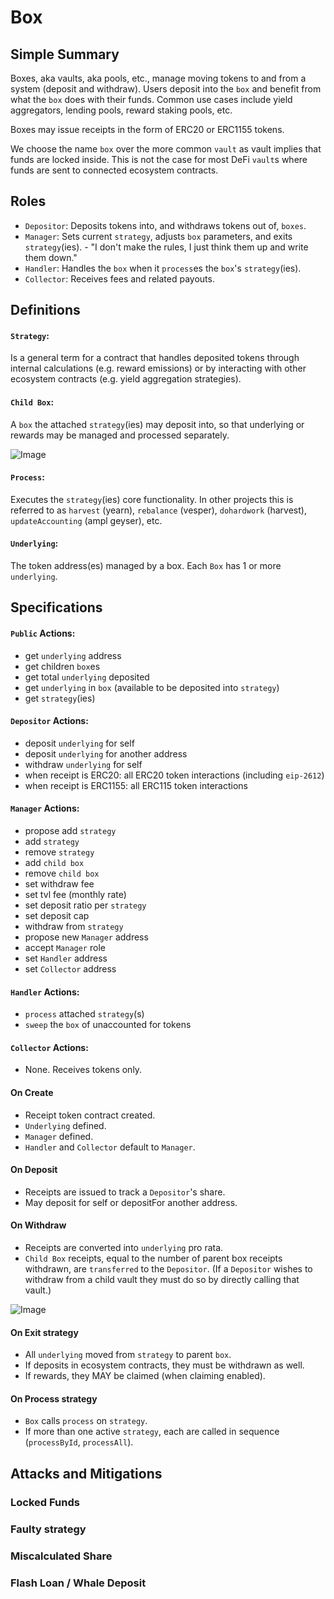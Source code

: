 # Box


## Simple Summary

Boxes, aka vaults, aka pools, etc., manage moving tokens to and from a system (deposit and withdraw). Users deposit into the `box` and benefit from what the `box` does with their funds. Common use cases include yield aggregators, lending pools, reward staking pools, etc.

Boxes may issue receipts in the form of ERC20 or ERC1155 tokens.

We choose the name `box` over the more common `vault` as vault implies that funds are locked inside. This is not the case for most DeFi `vault`s where funds are sent to connected ecosystem contracts.

## Roles

  - `Depositor`: Deposits tokens into, and withdraws tokens out of, `boxes`.
  - `Manager`: Sets current `strategy`, adjusts `box` parameters, and exits `strategy`(ies). - "I don't make the rules, I just think them up and write them down."
  - `Handler`: Handles the `box` when it `process`es the `box`'s `strategy`(ies).
  - `Collector`: Receives fees and related payouts.


## Definitions

#### `Strategy`:

Is a general term for a contract that handles deposited tokens through internal calculations (e.g. reward emissions) or by interacting with other ecosystem contracts (e.g. yield aggregation strategies).

#### `Child Box`:

A `box` the attached `strategy`(ies) may deposit into, so that underlying or rewards may be managed and processed separately.

![Image](https://github.com/ForceDAO/zeal/blob/spec/box/specification/images/ParentChildBoxes.png)

#### `Process`:

Executes the `strategy`(ies) core functionality. In other projects this is referred to as `harvest` (yearn), `rebalance` (vesper), `dohardwork` (harvest), `updateAccounting` (ampl geyser), etc. 

#### `Underlying`:

The token address(es) managed by a box. Each `Box` has 1 or more `underlying`.

## Specifications

#### `Public` Actions:

  - get `underlying` address
  - get children `box`es
  - get total `underlying` deposited
  - get `underlying` in `box` (available to be deposited into `strategy`)
  - get `strategy`(ies)

#### `Depositor` Actions:

  - deposit `underlying` for self
  - deposit `underlying` for another address
  - withdraw `underlying` for self
  - when receipt is ERC20: all ERC20 token interactions (including `eip-2612`)
  - when receipt is ERC1155: all ERC115 token interactions

#### `Manager` Actions:


  - propose add `strategy`
  - add `strategy`
  - remove `strategy`
  - add `child box`
  - remove `child box`
  - set withdraw fee
  - set tvl fee (monthly rate)
  - set deposit ratio per `strategy`
  - set deposit cap
  - withdraw from `strategy`
  - propose new `Manager` address
  - accept `Manager` role
  - set `Handler` address
  - set `Collector` address

#### `Handler` Actions:

  - `process` attached `strategy`(s)
  - `sweep` the `box` of unaccounted for tokens

#### `Collector` Actions:

  - None. Receives tokens only.

#### On Create

  - Receipt token contract created.
  - `Underlying` defined.
  - `Manager` defined.
  - `Handler` and `Collector` default to `Manager`.

#### On Deposit

  - Receipts are issued to track a `Depositor`'s share.
  - May deposit for self or depositFor another address.

#### On Withdraw

  - Receipts are converted into `underlying` pro rata.
  - `Child Box` receipts, equal to the number of parent box receipts withdrawn, are `transferred` to the `Depositor`. (If a `Depositor` wishes to withdraw from a child vault they must do so by directly calling that vault.)

![Image](https://github.com/ForceDAO/zeal/blob/spec/box/specification/images/ParentChildBox-Withdraw.png)


#### On Exit strategy

  - All `underlying` moved from `strategy` to parent `box`.
  - If deposits in ecosystem contracts, they must be withdrawn as well.
  - If rewards, they MAY be claimed (when claiming enabled).


#### On Process strategy

  - `Box` calls `process` on `strategy`.
  - If more than one active `strategy`, each are called in sequence (`processById`, `processAll`).



## Attacks and Mitigations


### Locked Funds

### Faulty strategy

### Miscalculated Share 

### Flash Loan / Whale Deposit 
